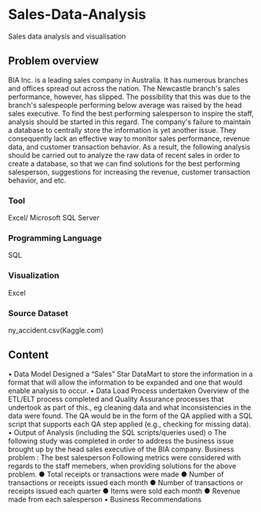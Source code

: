 # Sales-Data-Analysis
Sales data analysis and visualisation
## Problem overview
BIA Inc. is a leading sales company in Australia. It has numerous branches and offices spread
out across the nation.
The Newcastle branch's sales performance, however, has slipped. The possibility that this was
due to the branch's salespeople performing below average was raised by the head sales
executive. To find the best performing salesperson to inspire the staff, analysis should be started
in this regard.
The company's failure to maintain a database to centrally store the information is yet another
issue. They consequently lack an effective way to monitor sales performance, revenue data,
and customer transaction behavior.
As a result, the following analysis should be carried out to analyze the raw data of recent sales
in order to create a database, so that we can find solutions for the best performing salesperson,
suggestions for increasing the revenue, customer transaction behavior, and etc.

### Tool
Excel/ Microsoft SQL Server
### Programming Language 
SQL
### Visualization 
Excel
### Source Dataset 
ny_accident.csv(Kaggle.com)

## Content
• Data Model
  Designed a “Sales” Star DataMart to store the information in a format that will allow the information to be expanded and one that would enable analysis to occur.
• Data Load Process undertaken
  Overview of the ETL/ELT process completed and Quality Assurance processes that undertook as part of this., eg cleaning data and what inconsistencies in the data were found. The QA would be in the form of the QA applied with a SQL script that supports each QA step applied (e.g., checking for missing data).
• Output of Analysis (including the SQL scripts/queries used)
  o The following study was completed in order to address the business issue brought up by the
  head sales executive of the BIA company.
  Business problem : The best salesperson
  Following metrics were considered with regards to the staff memebers, when providing solutions
  for the above problem.
  ● Total receipts or transactions were made
  ● Number of transactions or receipts issued each month
  ● Number of transactions or receipts issued each quarter
  ● Items were sold each month
  ● Revenue made from each salesperson
• Business Recommendations
  

